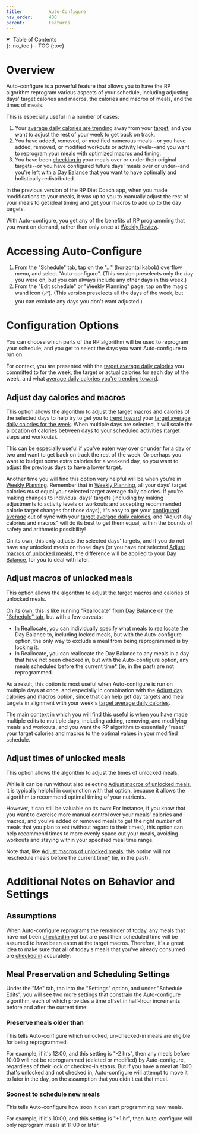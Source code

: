 ```yaml
---
title:          Auto-Configure
nav_order:      400
parent:         Features
---
```


<details open markdown="block">
  <summary>
    &nbsp;Table of Contents
  </summary>
{: .no_toc }
- TOC
{:toc}
</details>

# Overview

Auto-configure is a powerful feature that allows you to have the RP algorithm reprogram various aspects of your schedule, including adjusting days' target calories and macros, the calories and macros of meals, and the times of meals.

This is especially useful in a number of cases:
1. Your [average daily calories are trending](/docs/diet-coach-app/1.22-beta/concepts/calories/#trending-toward-average) away from your [target](/docs/diet-coach-app/1.22-beta/concepts/calories/#target-average-daily-calories), and you want to adjust the rest of your week to get back on track.
2. You have added, removed, or modified numerous meals--or you have added, removed, or modified workouts or activity levels--and you want to reprogram your meals with optimized macros and timing.
3. You have been [checking in](/docs/diet-coach-app/1.22-beta/features/checking-in/) your meals over or under their original targets--or you have configured future days' meals over or under--and you're left with a [Day Balance](/docs/diet-coach-app/1.22-beta/features/day-balance/) that you want to have optimally and holistically redistributed.

In the previous version of the RP Diet Coach app, when you made modifications to your meals, it was up to you to manually adjust the rest of your meals to get ideal timing and get your macros to add up to the day targets.

With Auto-configure, you get any of the benefits of RP programming that you want on demand, rather than only once at [Weekly Review](/docs/diet-coach-app/1.22-beta/features/weekly-review-and-weekly-planning/).


# Accessing Auto-Configure

1. From the "Schedule" tab, tap on the "..." (horizontal kabob) overflow menu, and select "Auto-configure". (This version preselects only the day you were on, but you can always include any other days in this week.)
2. From the "Edit schedule" or "Weekly Planning" page, tap on the magic wand icon (🪄). (This version preselects all the days of the week, but you can exclude any days you don't want adjusted.)

# Configuration Options

You can choose which parts of the RP algorithm will be used to reprogram your schedule, and you get to select the days you want Auto-configure to run on.

For context, you are presented with the [target average daily calories](/docs/diet-coach-app/1.22-beta/concepts/calories/#target-average-daily-calories) you committed to for the week, the target or actual calories for each day of the week, and what [average daily calories you're trending toward](/docs/diet-coach-app/1.22-beta/concepts/calories/#trending-toward-average).

## Adjust day calories and macros

This option allows the algorithm to adjust the target macros and calories of the selected days to help try to get you to [trend toward](/docs/diet-coach-app/1.22-beta/concepts/calories/#trending-toward-average) your [target average daily calories for the week](/docs/diet-coach-app/1.22-beta/concepts/calories/#target-average-daily-calories). When multiple days are selected, it will scale the allocation of calories between days to your scheduled activities (target steps and workouts).

This can be especially useful if you've eaten way over or under for a day or two and want to get back on track the rest of the week. Or perhaps you want to budget some extra calories for a weekend day, so you want to adjust the previous days to have a lower target.

Another time you will find this option very helpful will be when you're in [Weekly Planning](/docs/diet-coach-app/1.22-beta/features/weekly-review-and-weekly-planning/). Remember that in [Weekly Planning](/docs/diet-coach-app/1.22-beta/features/weekly-review-and-weekly-planning/), all your days' target calories _must_ equal your selected target average daily calories. If you're making changes to individual days' targets (including by making adjustments to activity levels or workouts and accepting recommended calorie target changes for those days), it's easy to get your [configured average](/docs/diet-coach-app/1.22-beta/concepts/calories/#configured-average) out of sync with your [target average daily calories](/docs/diet-coach-app/1.22-beta/concepts/calories/#target-average-daily-calories), and "Adjust day calories and macros" will do its best to get them equal, within the bounds of safety and arithmetic possibility!

On its own, this only adjusts the selected days' targets, and if you do not have any unlocked meals on those days (or you have not selected [Adjust macros of unlocked meals](#adjust-macros-of-unlocked-meals)), the difference will be applied to your [Day Balance](/docs/diet-coach-app/1.22-beta/features/day-balance/), for you to deal with later.

## Adjust macros of unlocked meals

This option allows the algorithm to adjust the target macros and calories of unlocked meals.

On its own, this is like running "Reallocate" from [Day Balance on the "Schedule" tab](/docs/diet-coach-app/1.22-beta/features/day-balance/#on-the-schedule-tab), but with a few caveats:
* In Reallocate, you can individually specify what meals to reallocate the Day Balance to, including locked meals, but with the Auto-configure option, the only way to exclude a meal from being reprogrammed is by locking it.
* In Reallocate, you can reallocate the Day Balance to any meals in a day that have not been checked in, but with the Auto-configure option, any meals scheduled before the current time[*](#preserve-meals-older-than) (ie, in the past) are not reprogrammed.

As a result, this option is most useful when Auto-configure is run on multiple days at once, and especially in combination with the [Adjust day calories and macros](#adjust-day-calories-and-macros) option, since that can help get day targets and meal targets in alignment with your week's [target average daily calories](/docs/diet-coach-app/1.22-beta/concepts/calories/#target-average-daily-calories).

The main context in which you will find this useful is when you have made multiple edits to multiple days, including adding, removing, and modifying meals and workouts, and you want the RP algorithm to essentially "reset" your target calories and macros to the optimal values in your modified schedule.

## Adjust times of unlocked meals

This option allows the algorithm to adjust the times of unlocked meals.

While it can be run without also selecting [Adjust macros of unlocked meals](#adjust-macros-of-unlocked-meals), it is typically helpful in conjunction with that option, because it allows the algorithm to recommend optimal timing of your nutrients.

However, it can still be valuable on its own: For instance, if you know that you want to exercise more manual control over your meals' calories and macros, and you've added or removed meals to get the right _number_ of meals that you plan to eat (without regard to their times), this option can help recommend times to more evenly space out your meals, avoiding workouts and staying within your specified meal time range.

Note that, like [Adjust macros of unlocked meals](#adjust-macros-of-unlocked-meals), this option will not reschedule meals before the current time[*](#preserve-meals-older-than) (ie, in the past).


# Additional Notes on Behavior and Settings

## Assumptions

When Auto-configure reprograms the remainder of today, any meals that have not been [checked in](/docs/diet-coach-app/1.22-beta/features/checking-in/) yet but are past their scheduled time will be assumed to have been eaten at the target macros. Therefore, it's a great idea to make sure that all of today's meals that you've already consumed are [checked in](/docs/diet-coach-app/1.22-beta/features/checking-in/) accurately.

## Meal Preservation and Scheduling Settings

Under the "Me" tab, tap into the "Settings" option, and under "Schedule Edits", you will see two more settings that constrain the Auto-configure algorithm, each of which provides a time offset in half-hour increments before and after the current time:

### Preserve meals older than

This tells Auto-configure which unlocked, un-checked-in meals are eligible for being reprogrammed.

For example, if it's 12:00, and this setting is "-2 hrs", then any meals before 10:00 will not be reprogrammed (deleted or modified) by Auto-configure, regardless of their lock or checked-in status. But if you have a meal at 11:00 that's unlocked and not checked in, Auto-configure will attempt to move it to later in the day, on the assumption that you didn't eat that meal.

### Soonest to schedule new meals

This tells Auto-configure how soon it can start programming new meals.

For example, if it's 10:00, and this setting is "+1 hr", then Auto-configure will only reprogram meals at 11:00 or later.